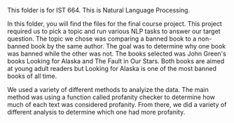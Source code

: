 This folder is for IST 664. This is Natural Language Processing.

In this folder, you will find the files for the final course project. This project required us to pick a topic and run various NLP tasks to answer our
target question. The topic we chose was comparing a banned book to a non-banned book by the same author. The goal was to determine why one book was banned while the other was not. The books selected was John Green's books Looking for Alaska and The Fault in Our Stars. Both books are aimed at young adult readers but Looking for Alaska is one of the most banned books of all time.

We used a variety of different methods to analyize the data. The main method was using a function called profanity checker to determine how much of each text was considered profanity. From there, we did a variety of different analysis to determine which one had more profanity.
